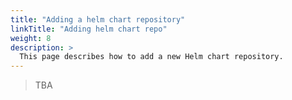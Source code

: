 ```yaml
---
title: "Adding a helm chart repository"
linkTitle: "Adding helm chart repo"
weight: 8
description: >
  This page describes how to add a new Helm chart repository.
---
```


> TBA
